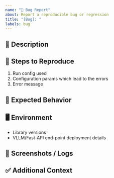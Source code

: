```yaml
---
name: "🐛 Bug Report"
about: Report a reproducible bug or regression
title: "[Bug]: "
labels: bug
---
```


## 📌 Description
<!-- A clear and concise description of what the bug is. -->

## 🔄 Steps to Reproduce
<!-- Steps to reproduce the issue -->
1. Run config used
2. Configuration params which lead to the errors
3. Error message

## 🧾 Expected Behavior
<!-- Describe what you expected to happen. -->

## 🖥️ Environment
<!-- Fill out as much as possible -->
- Library versions
- VLLM/Fast-API end-point deployment details

## 📸 Screenshots / Logs
<!-- If applicable, add screenshots or logs to help explain the issue. -->

## ✅ Additional Context
<!-- Add any other context about the problem here. -->